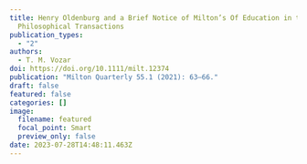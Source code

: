 ```yaml
---
title: Henry Oldenburg and a Brief Notice of Milton’s Of Education in the
  Philosophical Transactions
publication_types:
  - "2"
authors:
  - T. M. Vozar
doi: https://doi.org/10.1111/milt.12374
publication: "Milton Quarterly 55.1 (2021): 63–66."
draft: false
featured: false
categories: []
image:
  filename: featured
  focal_point: Smart
  preview_only: false
date: 2023-07-28T14:48:11.463Z
---
```


